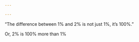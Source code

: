 ```yaml
---

---
```


“The difference between 1% and 2% is not just 1%, it’s 100%.”


Or, 2% is 100% more than 1%

